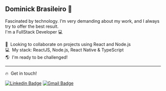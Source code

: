 ## Dominick Brasileiro 💎
Fascinated by technology. I’m very demanding about my work, and I always try to offer the best result.
<br />I'm a FullStack Developer 💻<br />
<br /> 💙&nbsp; Looking to collaborate on projects using React and Node.js
<br /> 💻&nbsp; My stack: ReactJS, Node.js, React Native & TypeScript
<br /> 🌎&nbsp; I'm ready to be challenged!

---

🔥&nbsp; Get in touch!

[![Linkedin Badge](https://img.shields.io/badge/-LinkedIn-blue?style=flat-square&logo=Linkedin&logoColor=white&link=https://www.linkedin.com/in/dominickbrasileiro)](https://www.linkedin.com/in/dominickbrasileiro/)&nbsp;[![Gmail Badge](https://img.shields.io/badge/-brasileiro.dominick@gmail.com-c14438?style=flat-square&logo=Gmail&logoColor=white&link=mailto:brasileiro.dominick@gmail.com)](mailto:brasileiro.dominick@gmail.com)
